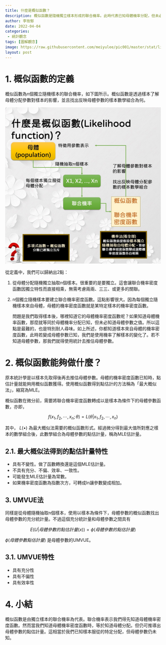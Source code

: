 ```yaml
---
title: 什麼是概似函數？
description: 概似函數是隨機獨立樣本形成的聯合機率。此時代表已知母體機率分配，但未必知道母體參數值。下面我將分享概似函數的定義，概似函數能做什用？
author: 李玫郁
date: 2022-04-04
categories:
 - 統計觀念
tags: [圖解觀念]
image: https://raw.githubusercontent.com/meiyulee/pic001/master/stat/likelihood_001.jpg
layout: post
---
```


# 1. 概似函數的定義

概似函數為n個獨立隨機樣本的聯合機率，如下圖所示。概似函數是透過樣本了解母體分配參數對樣本的影響，並且找出反映母體參數的樣本數學組合為何。

![](https://raw.githubusercontent.com/meiyulee/pic001/master/stat/likelihood_001.jpg)

從定義中，我們可以歸納出2點：

1. 從母體分配隨機獨立抽取n個樣本。很重要的是要獨立。這會讓聯合機率密度函數因獨立特性而直接相乘，無需考慮兩兩、三三、或更多的關聯。
2. n個獨立隨機樣本要建立聯合機率密度函數。這點影響很大。因為每個獨立隨機樣本來自母體，母體的機率密度函數就是某特定樣本的機率密度函數。
   
   問題是我們取得樣本後，哪裡知道它的母體機率密度函數呢？如果知道母體機率函數，那麼就等同於母體機率分配已知，但未必知道母體參數之值。所以這點是最難的，也是特別耐人尋味。如上所述，你都知道樣本來自母體的機率密度函數，此時若變成母體參數已知，我們是使用機率了解樣本的變化了。若不知道母體參數，那我們就得使用統計去推估母體參數。

# 2. 概似函數能夠做什麼？

原本統計學是以樣本先取得後再去推估母體參數。母體的機率密度函數已知時，點估計量就能夠用概似函數獲得。使用概似函數得到點估計的方法稱為「最大概似法」，縮寫為MLE。

概似函數在微分前，需要將聯合機率密度函數轉成以是樣本為條件下的母體參數函數，亦即，

$$
f \left(x_{1}, f_{2}, \cdots, x_{n}; \theta \right) = L \left(\theta \vert x_{1}, f_{2}, \cdots, x_{n} \right)
$$

其中， $L(\bullet)$ 為最大概似法需要的概似函數形式。經過微分得到最大值所對應之樣本的數學組合後，此數學組合為母體參數的點估計量，稱為MLE估計量。

## 2.1. 最大概似法得到的點估計量特性

- 具有不變性。做了函數轉換還是這個MLE估計量。
- 不具有充分、不偏、效率、一致性。
- 可能發生MLE估計量為常數。
- 如果機率密度函數為指數次方，可轉成ln讓參數變成相加。

## 3. UMVUE法

同樣是從母體隨機抽取n個樣本，使用以樣本為條件下，母體參數的概似函數找出母體參數的充分統計量。不過這個充分統計量和母體參數之間具有

$$
E \left(U \vert 母體參數的點估計量(x) \right) = \phi(母體參數的點估計量)
$$

$\phi(母體參數點估計量)$ 是母體參數的UMVUE。

## 3.1. UMVUE特性

- 具有充分性
- 具有不偏性
- 具有效率性

# 4. 小結

概似函數是由獨立樣本的聯合機率為代表。聯合機率表示我們得先知道母體機率密度函數。然而當我們知道母體機率密度函數時，等於知道母體分配。但仍可推導出母體參數的點估計量。這相當於我們已知樣本服從的特定分配，但母體參數仍未知。
